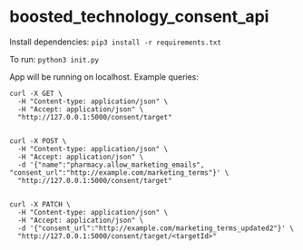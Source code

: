 # boosted_technology_consent_api

Install dependencies:
`pip3 install -r requirements.txt`

To run:
`python3 init.py`

App will be running on localhost.
Example queries:

```
curl -X GET \
  -H "Content-type: application/json" \
  -H "Accept: application/json" \
  "http://127.0.0.1:5000/consent/target"


curl -X POST \
  -H "Content-type: application/json" \
  -H "Accept: application/json" \
  -d '{"name":"pharmacy.allow_marketing_emails", "consent_url":"http://example.com/marketing_terms"}' \
  "http://127.0.0.1:5000/consent/target"


curl -X PATCH \
  -H "Content-type: application/json" \
  -H "Accept: application/json" \
  -d '{"consent_url":"http://example.com/marketing_terms_updated2"}' \
  "http://127.0.0.1:5000/consent/target/<targetId>"
```
